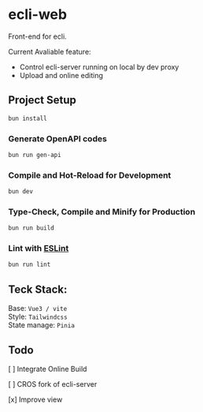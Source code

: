 # ecli-web

Front-end for ecli.

Current Avaliable feature:
+ Control ecli-server running on local by dev proxy
+ Upload and online editing

## Project Setup

```sh
bun install
```

### Generate OpenAPI codes

```sh
bun run gen-api
```

### Compile and Hot-Reload for Development

```sh
bun dev
```

### Type-Check, Compile and Minify for Production

```sh
bun run build
```

### Lint with [ESLint](https://eslint.org/)

```sh
bun run lint
```

## Teck Stack:

Base: `Vue3 / vite`  
Style: `Tailwindcss`  
State manage: `Pinia`

## Todo

[ ] Integrate Online Build

[ ] CROS fork of ecli-server

[x] Improve view
